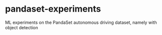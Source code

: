 # pandaset-experiments
ML experiments on the PandaSet autonomous driving dataset, namely with object detection
